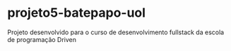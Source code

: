 # projeto5-batepapo-uol
Projeto desenvolvido para o curso de desenvolvimento fullstack da escola de programação Driven
